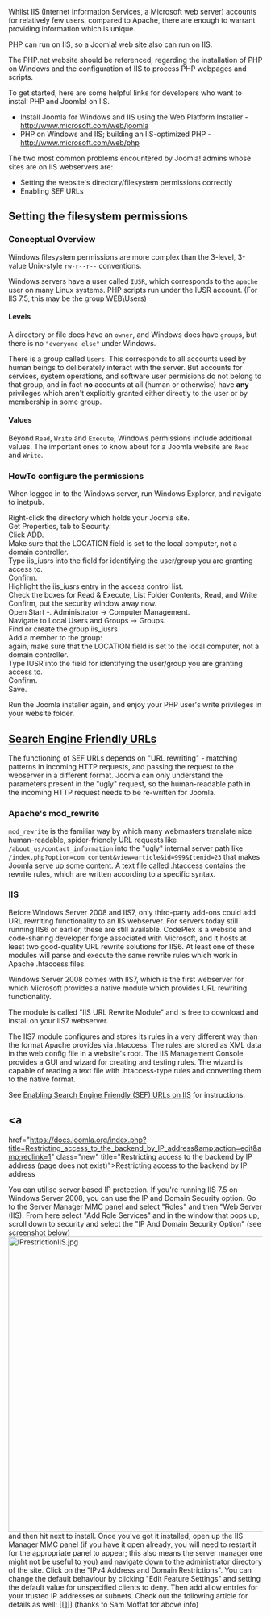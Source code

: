 <!-- Filename: IIS / Display title: IIS -->

Whilst IIS (Internet Information Services, a Microsoft web server)
accounts for relatively few users, compared to Apache, there are enough
to warrant providing information which is unique.

PHP can run on IIS, so a Joomla! web site also can run on IIS.

The PHP.net website should be referenced, regarding the installation of
PHP on Windows and the configuration of IIS to process PHP webpages and
scripts.

To get started, here are some helpful links for developers who want to
install PHP and Joomla! on IIS.

- Install Joomla for Windows and IIS using the Web Platform Installer -
  <a href="http://www.microsoft.com/web/joomla" class="external free"
  target="_blank"
  rel="nofollow noreferrer noopener">http://www.microsoft.com/web/joomla</a>
- PHP on Windows and IIS; building an IIS-optimized PHP -
  <a href="http://www.microsoft.com/web/php" class="external free"
  target="_blank"
  rel="nofollow noreferrer noopener">http://www.microsoft.com/web/php</a>

The two most common problems encountered by Joomla! admins whose sites
are on IIS webservers are:

- Setting the website's directory/filesystem permissions correctly
- Enabling SEF URLs

## Setting the filesystem permissions

### Conceptual Overview

Windows filesystem permissions are more complex than the 3-level,
3-value Unix-style `rw-r--r--` conventions.

Windows servers have a user called `IUSR`, which corresponds to the
`apache` user on many Linux systems. PHP scripts run under the IUSR
account. (For IIS 7.5, this may be the group WEB\Users)

#### Levels

A directory or file does have an `owner`, and Windows does have
`group`s, but there is no `"everyone else"` under Windows.

There is a group called `Users`. This corresponds to all accounts used
by human beings to deliberately interact with the server. But accounts
for services, system operations, and software user permisions do not
belong to that group, and in fact **no** accounts at all (human or
otherwise) have **any** privileges which aren't explicitly granted
either directly to the user or by membership in some group.

#### Values

Beyond `Read`, `Write` and `Execute`, Windows permissions include
additional values. The important ones to know about for a Joomla website
are `Read` and `Write`.

### HowTo configure the permissions

When logged in to the Windows server, run Windows Explorer, and navigate
to inetpub.

Right-click the directory which holds your Joomla site.  
Get Properties, tab to Security.  
Click ADD.  
Make sure that the LOCATION field is set to the local computer, not a
domain controller.  
Type iis_iusrs into the field for identifying the user/group you are
granting access to.  
Confirm.  
Highlight the iis_iusrs entry in the access control list.  
Check the boxes for Read & Execute, List Folder Contents, Read, and
Write  
Confirm, put the security window away now.  
Open Start -. Administrator -\> Computer Management.  
Navigate to Local Users and Groups -\> Groups.  
Find or create the group iis_iusrs  
Add a member to the group:  
again, make sure that the LOCATION field is set to the local computer,
not a domain controller.  
Type IUSR into the field for identifying the user/group you are granting
access to.  
Confirm.  
Save.  

Run the Joomla installer again, and enjoy your PHP user's write
privileges in your website folder.

## [Search Engine Friendly URLs](https://docs.joomla.org/Search_Engine_Friendly_URLs "Search Engine Friendly URLs")

The functioning of SEF URLs depends on "URL rewriting" - matching
patterns in incoming HTTP requests, and passing the request to the
webserver in a different format. Joomla can only understand the
parameters present in the "ugly" request, so the human-readable path in
the incoming HTTP request needs to be re-written for Joomla.

### Apache's mod_rewrite

`mod_rewrite` is the familiar way by which many webmasters translate
nice human-readable, spider-friendly URL requests like
`/about_us/contact_information` into the "ugly" internal server path
like `/index.php?option=com_content&view=article&id=999&Itemid=23` that
makes Joomla serve up some content. A text file called .htaccess
contains the rewrite rules, which are written according to a specific
syntax.

### IIS

Before Windows Server 2008 and IIS7, only third-party add-ons could add
URL rewriting functionality to an IIS webserver. For servers today still
running IIS6 or earlier, these are still available. CodePlex is a
website and code-sharing developer forge associated with Microsoft, and
it hosts at least two good-quality URL rewrite solutions for IIS6. At
least one of these modules will parse and execute the same rewrite rules
which work in Apache .htaccess files.

Windows Server 2008 comes with IIS7, which is the first webserver for
which Microsoft provides a native module which provides URL rewriting
functionality.

The module is called "IIS URL Rewrite Module" and is free to download
and install on your IIS7 webserver.

The IIS7 module configures and stores its rules in a very different way
than the format Apache provides via .htaccess. The rules are stored as
XML data in the web.config file in a website's root. The IIS Management
Console provides a GUI and wizard for creating and testing rules. The
wizard is capable of reading a text file with .htaccess-type rules and
converting them to the native format.

See [Enabling Search Engine Friendly (SEF) URLs on
IIS](https://docs.joomla.org/Enabling_Search_Engine_Friendly_(SEF)_URLs_on_IIS "Enabling Search Engine Friendly (SEF) URLs on IIS")
for instructions.

## <a
href="https://docs.joomla.org/index.php?title=Restricting_access_to_the_backend_by_IP_address&amp;action=edit&amp;redlink=1"
class="new"
title="Restricting access to the backend by IP address (page does not exist)">Restricting
access to the backend by IP address</a>

You can utilise server based IP protection. If you're running IIS 7.5 on
Windows Server 2008, you can use the IP and Domain Security option. Go
to the Server Manager MMC panel and select "Roles" and then "Web Server
(IIS). From here select "Add Role Services" and in the window that pops
up, scroll down to security and select the "IP And Domain Security
Option" (see screenshot below)
<img src="https://docs.joomla.org/images/6/6b/IPrestrictionIIS.jpg"
decoding="async" data-file-width="776" data-file-height="585"
width="776" height="585" alt="IPrestrictionIIS.jpg" /> and then hit next
to install. Once you've got it installed, open up the IIS Manager MMC
panel (if you have it open already, you will need to restart it for the
appropriate panel to appear; this also means the server manager one
might not be useful to you) and navigate down to the administrator
directory of the site. Click on the "IPv4 Address and Domain
Restrictions". You can change the default behaviour by clicking "Edit
Feature Settings" and setting the default value for unspecified clients
to deny. Then add allow entries for your trusted IP addresses or
subnets. Check out the following article for details as well: \[<a
href="http://www.iis.net/ConfigReference/system.webServer/security/ipSecurity"
class="external autonumber" target="_blank"
rel="nofollow noreferrer noopener">[1]</a>\] (thanks to Sam Moffat for
above info)
